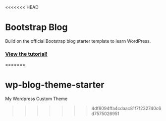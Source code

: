 <<<<<<< HEAD
# Bootstrap Blog

Build on the official Bootstrap blog starter template to learn WordPress.

### [View the tutorial!](https://www.taniarascia.com/developing-a-wordpress-theme-from-scratch/)
=======
# wp-blog-theme-starter
My Wordpress Custom Theme
>>>>>>> 4df8094ffa4cdaac81f7f232740c6d7575026951
